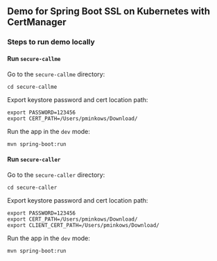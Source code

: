 ## Demo for Spring Boot SSL on Kubernetes with CertManager

### Steps to run demo locally 

#### Run `secure-callme`

Go to the `secure-callme` directory:
```shell
cd secure-callme
```

Export keystore password and cert location path:
```shell
export PASSWORD=123456
export CERT_PATH=/Users/pminkows/Download/
```

Run the app in the `dev` mode:
```shell
mvn spring-boot:run
```

#### Run `secure-caller`

Go to the `secure-caller` directory:
```shell
cd secure-caller
```

Export keystore password and cert location path:
```shell
export PASSWORD=123456
export CERT_PATH=/Users/pminkows/Download/
export CLIENT_CERT_PATH=/Users/pminkows/Download/
```

Run the app in the `dev` mode:
```shell
mvn spring-boot:run
```